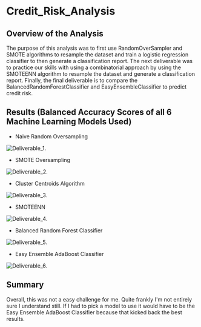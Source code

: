 # Credit_Risk_Analysis

## Overview of the Analysis
The purpose of this analysis was to first use RandomOverSampler and SMOTE algorithms to resample the dataset and train a logistic regression classifier to then generate a classification report. The next deliverable was to practice our skills with using a combinatorial approach by using the SMOTEENN algorithm to resample the dataset and generate a classification report. Finally, the final deliverable is to compare the BalancedRandomForestClassifier and EasyEnsembleClassifier to predict credit risk. 

## Results (Balanced Accuracy Scores of all 6 Machine Learning Models Used)
* Naive Random Oversampling

![Deliverable_1](Resources/Deliverable_1.png).

* SMOTE Oversampling

![Deliverable_2](Resources/Deliverable_2.png).

* Cluster Centroids Algorithm

![Deliverable_3](Resources/Deliverable_3.png).

* SMOTEENN

![Deliverable_4](Resources/Deliverable_4.png).

* Balanced Random Forest Classifier

![Deliverable_5](Resources/Deliverable_5.png).

* Easy Ensemble AdaBoost Classifier

![Deliverable_6](Resources/Deliverable_6.png).


## Summary
Overall, this was not a easy challenge for me. Quite frankly I'm not entirely sure I understand still. If I had to pick a model to use it would have to be the Easy Ensemble AdaBoost Classifier because that kicked back the best results. 
